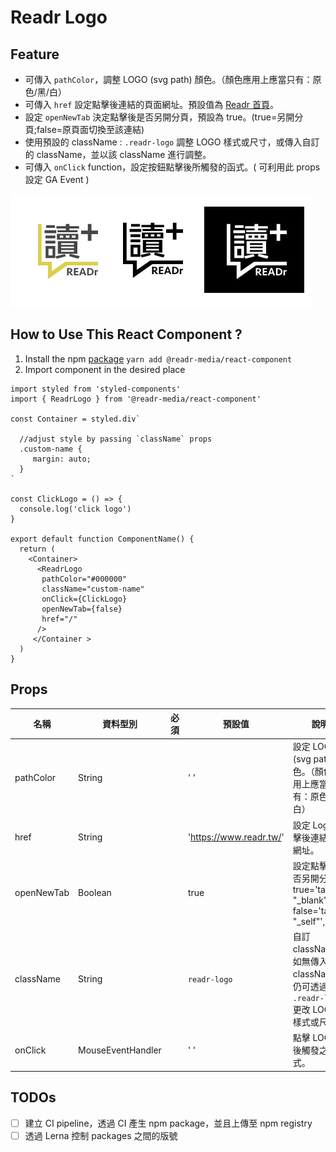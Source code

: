 # Readr Logo

## Feature

- 可傳入 `pathColor`，調整 LOGO (svg path) 顏色。（顏色應用上應當只有：原色/黑/白）
- 可傳入 `href` 設定點擊後連結的頁面網址。預設值為 [Readr 首頁](https://www.readr.tw/)。
- 設定 `openNewTab` 決定點擊後是否另開分頁，預設為 true。(true=另開分頁;false=原頁面切換至該連結)
- 使用預設的 className : `.readr-logo` 調整 LOGO 樣式或尺寸，或傳入自訂的 className，並以該 className 進行調整。
- 可傳入 `onClick` function，設定按鈕點擊後所觸發的函式。( 可利用此 props 設定 GA Event )

![Readr Logo](./imgs/logo.svg)

## How to Use This React Component ?

1. Install the npm [package](https://www.npmjs.com/package/@readr-media/react-component)
   `yarn add @readr-media/react-component`
2. Import component in the desired place

```
import styled from 'styled-components'
import { ReadrLogo } from '@readr-media/react-component'

const Container = styled.div`

  //adjust style by passing `className` props
  .custom-name {
     margin: auto;
  }
`

const ClickLogo = () => {
  console.log('click logo')
}

export default function ComponentName() {
  return (
    <Container>
      <ReadrLogo
       pathColor="#000000"
       className="custom-name"
       onClick={ClickLogo}
       openNewTab={false}
       href="/"
      />
     </Container >
  )
}
```

## Props

| 名稱       | 資料型別          | 必須 | 預設值                  | 說明                                                                                  |
| ---------- | ----------------- | ---- | ----------------------- | ------------------------------------------------------------------------------------- |
| pathColor  | String            |      | ' '                     | 設定 LOGO (svg path)顏色。（顏色應用上應當只有：原色/黑/白）                          |
| href       | String            |      | 'https://www.readr.tw/' | 設定 Logo 點擊後連結頁面網址。                                                        |
| openNewTab | Boolean           |      | true                    | 設定點擊後是否另開分頁。true='target: "\_blank"', false='target: "\_self"',            |
| className  | String            |      | `readr-logo`            | 自訂 className。如無傳入自訂 className，仍可透過 `.readr-logo` 更改 LOGO 樣式或尺寸。 |
| onClick    | MouseEventHandler |      | ' '                     | 點擊 LOGO 後觸發之函式。                                                              |

## TODOs

- [ ] 建立 CI pipeline，透過 CI 產生 npm package，並且上傳至 npm registry
- [ ] 透過 Lerna 控制 packages 之間的版號
